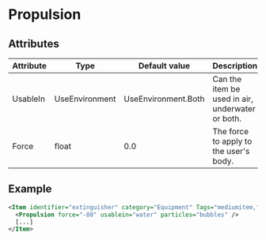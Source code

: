 # Propulsion


## Attributes

| Attribute|Type|Default value|Description |
| ---|---|---|--- |
| UsableIn|UseEnvironment|UseEnvironment.Both|Can the item be used in air, underwater or both. |
| Force|float|0.0|The force to apply to the user's body. |



## Example
```xml
<Item identifier="extinguisher" category="Equipment" Tags="mediumitem,fireextinguisher,provocative" cargocontaineridentifier="metalcrate" Scale="0.5" impactsoundtag="impact_metal_light">
  <Propulsion force="-80" usablein="water" particles="bubbles" />
  [...]
</Item>
```

